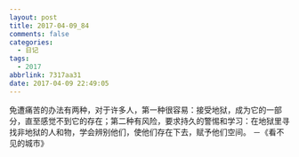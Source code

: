 ```yaml
---
layout: post
title: 2017-04-09_84
comments: false
categories:
  - 日记
tags:
  - 2017
abbrlink: 7317aa31
date: 2017-04-09 22:49:05
---
```


  免遭痛苦的办法有两种，对于许多人，第一种很容易：接受地狱，成为它的一部分，直至感觉不到它的存在；第二种有风险，要求持久的警惕和学习：在地狱里寻找非地狱的人和物，学会辨别他们，使他们存在下去，赋予他们空间。
－《看不见的城市》
